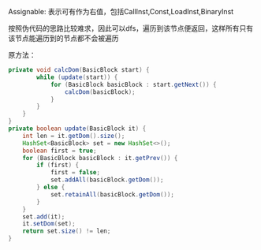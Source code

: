 Assignable:
表示可有作为右值，包括CallInst,Const,LoadInst,BinaryInst

按照伪代码的思路比较难求，因此可以dfs，遍历到该节点便返回，这样所有只有该节点能遍历到的节点都不会被遍历

原方法：
```java
private void calcDom(BasicBlock start) {
        while (update(start)) {
            for (BasicBlock basicBlock : start.getNext()) {
                calcDom(basicBlock);
            }
        }
    }
}
private boolean update(BasicBlock it) {
    int len = it.getDom().size();
    HashSet<BasicBlock> set = new HashSet<>();
    boolean first = true;
    for (BasicBlock basicBlock : it.getPrev()) {
        if (first) {
            first = false;
            set.addAll(basicBlock.getDom());
        } else {
            set.retainAll(basicBlock.getDom());
        }
    }
    set.add(it);
    it.setDom(set);
    return set.size() != len;
}
